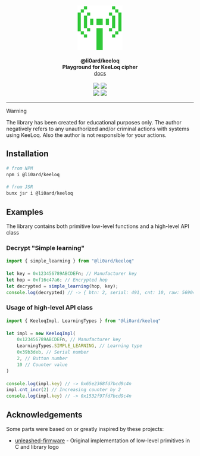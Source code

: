 <p align="center">
    <a href="https://github.com/li0ard/keeloq/">
        <img src="https://raw.githubusercontent.com/li0ard/keeloq/main/.github/logo.png" alt="@li0ard/keeloq logo" title="@li0ard/keeloq" width="120" /><br>
    </a><br>
    <b>@li0ard/keeloq</b><br>
    <b>Playground for KeeLoq cipher</b>
    <br>
    <a href="https://li0ard.is-cool.dev/keeloq">docs</a>
    <br><br>
    <a href="https://github.com/li0ard/keeloq/actions/workflows/test.yml"><img src="https://github.com/li0ard/keeloq/actions/workflows/test.yml/badge.svg" /></a>
    <a href="https://github.com/li0ard/keeloq/blob/main/LICENSE"><img src="https://img.shields.io/github/license/li0ard/keeloq" /></a>
    <br>
    <a href="https://npmjs.com/package/@li0ard/keeloq"><img src="https://img.shields.io/npm/v/@li0ard/keeloq" /></a>
    <a href="https://jsr.io/@li0ard/keeloq"><img src="https://jsr.io/badges/@li0ard/keeloq" /></a>
    <br>
    <hr>
</p>

> [!WARNING]
> The library has been created for educational purposes only. The author negatively refers to any unauthorized and/or criminal actions with systems using KeeLoq.
> Also the author is not responsible for your actions.

## Installation

```bash
# from NPM
npm i @li0ard/keeloq

# from JSR
bunx jsr i @li0ard/keeloq
```

## Examples

The library contains both primitive low-level functions and a high-level API class

### Decrypt "Simple learning"
```ts
import { simple_learning } from "@li0ard/keeloq"

let key = 0x123456789ABCDEFn; // Manufacturer key
let hop = 0xf16c47a6; // Encrypted hop
let decrypted = simple_learning(hop, key);
console.log(decrypted) // -> { btn: 2, serial: 491, cnt: 10, raw: 569049098 }
```

### Usage of high-level API class
```ts
import { KeeloqImpl, LearningTypes } from "@li0ard/keeloq"

let impl = new KeeloqImpl(
    0x123456789ABCDEFn, // Manufacturer key
    LearningTypes.SIMPLE_LEARNING, // Learning type
    0x39b3deb, // Serial number
    2, // Button number
    10 // Counter value
)

console.log(impl.key) // -> 0x65e2368fd7bcd9c4n
impl.cnt_incr(2) // Increasing counter by 2
console.log(impl.key) // -> 0x1532f97fd7bcd9c4n
```

## Acknowledgements

Some parts were based on or greatly inspired by these projects:

- [unleashed-firmware](https://github.com/DarkFlippers/unleashed-firmware) - Original implementation of low-level primitives in C and library logo